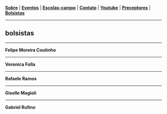 <link href="./style.css" rel="stylesheet">
<meta charset="UTF-8">

[**Sobre**](./#sobre) | [**Eventos**](./#eventos) | [**Escolas-campo**](./#escolas-campo) | [**Contato**](./#contato) | [**Youtube**](./#youtube) | [**Preceptores**](./preceptores) | [**Bolsistas**](./bolsistas)

____

## bolsistas

____

**Felipe Moreira Coutinho**

_____

**Veronica Folla**

____

**Rafaele Ramos**
___

**Giselle Magioli**

___

**Gabriel Rufino**
